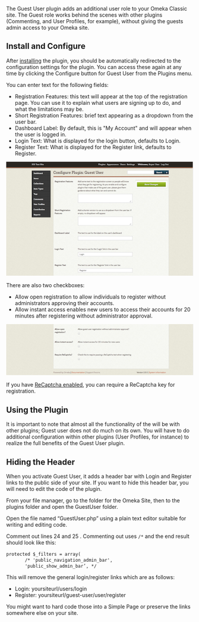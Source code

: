 The Guest User plugin adds an additional user role to your Omeka Classic site. The Guest role works behind the scenes with other plugins (Commenting, and User Profiles, for example), without giving the guests admin access to your Omeka site.

Install and Configure
-----------------------------------------------------------------
After  [installing](../Admin/Adding_and_Managing_Plugins.md) the plugin, you should be automatically redirected to the configuration settings for the plugin. You can access these again at any time by clicking the Configure button for Guest User from the Plugins menu.

You can enter text for the following fields:

-   Registration Features: this text will appear at the top of the registration page. You can use it to explain what users are signing up to do, and what the limitations may be.
-   Short Registration Features: brief text appearing as a dropdown from the user bar.
-   Dashboard Label: By default, this is "My Account" and will appear when the user is logged in.
-   Login Text: What is displayed for the login button, defaults to Login.
-   Register Text: What is displayed for the Register link, defaults to Register.

![Settings described above](../doc_files/plugin_images/GUConfig1.png)

There are also two checkboxes:

-   Allow open registration to allow individuals to register without administrators approving their accounts.
-   Allow instant access enables new users to access their accounts for 20 minutes after registering without administrator approval.

![Checkboxes described above, neither checked](../doc_files/plugin_images/GUConfig2.png)

If you have [ReCaptcha enabled](../Admin/Settings/ReCaptcha.md), you can require a ReCaptcha key for registration.

Using the Plugin
-----------------------------------------------------------------
It is important to note that almost all the functionality of the will be with other plugins; Guest user does not do much on its own. You will have to do additional configuration within other plugins (User Profiles, for instance) to realize the full benefits of the Guest User plugin.

Hiding the Header
-------------------------
When you activate Guest User, it adds a header bar with Login and Register links to the public side of your site. If you want to hide this header bar, you will need to edit the code of the plugin.

From your file manager, go to the folder for the Omeka Site, then to the plugins folder and open the GuestUser folder.

Open the file named “GuestUser.php” using a plain text editor suitable for writing and editing code.

Comment out lines 24 and 25 . Commenting out uses `/*` and the end result should look like this: 

```
protected $_filters = array(
       /* 'public_navigation_admin_bar',
       'public_show_admin_bar’, */
```

This will remove the general login/register links which are as follows:  
 
- Login: yoursiteurl/users/login 
- Register: yoursiteurl/guest-user/user/register

You might want to hard code those into a Simple Page or preserve the links somewhere else on your site.
